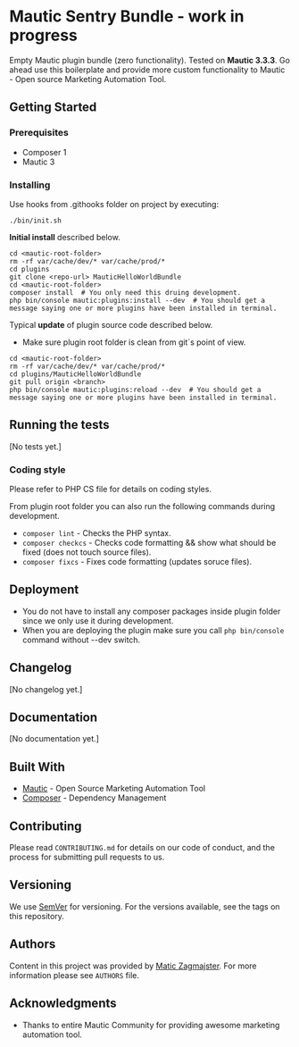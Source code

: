 # Mautic Sentry Bundle - work in progress


Empty Mautic plugin bundle (zero functionality). Tested on **Mautic 3.3.3**. Go ahead use this boilerplate and provide more custom functionality to Mautic - Open source Marketing Automation Tool.

## Getting Started

### Prerequisites

* Composer 1
* Mautic 3


### Installing

Use hooks from .githooks folder on project by executing:

```
./bin/init.sh
```

**Initial install** described below.

```
cd <mautic-root-folder>
rm -rf var/cache/dev/* var/cache/prod/*
cd plugins
git clone <repo-url> MauticHelloWorldBundle
cd <mautic-root-folder>
composer install  # You only need this druing development.
php bin/console mautic:plugins:install --dev  # You should get a message saying one or more plugins have been installed in terminal.
```


Typical **update** of plugin source code described below.

* Make sure plugin root folder is clean from git´s point of view.

```
cd <mautic-root-folder>
rm -rf var/cache/dev/* var/cache/prod/*
cd plugins/MauticHelloWorldBundle
git pull origin <branch>
php bin/console mautic:plugins:reload --dev  # You should get a message saying one or more plugins have been installed in terminal.
```

## Running the tests

[No tests yet.]

### Coding style

Please refer to PHP CS file for details on coding styles.

From plugin root folder you can also run the following commands during development.

* ```composer lint``` - Checks the PHP syntax.
* ```composer checkcs``` - Checks code formatting && show what should be fixed (does not touch source files).
* ```composer fixcs``` - Fixes code formatting (updates soruce files).

## Deployment

* You do not have to install any composer packages inside plugin folder since we only use it during development.
* When you are deploying the plugin make sure you call ```php bin/console``` command without --dev switch.

## Changelog

[No changelog yet.]

## Documentation

[No documentation yet.]

## Built With

* [Mautic](https://github.com/mautic/) - Open Source Marketing Automation Tool
* [Composer](https://getcomposer.org/) - Dependency Management

## Contributing

Please read ```CONTRIBUTING.md``` for details on our code of conduct, and the process for submitting pull requests to us.

## Versioning

We use [SemVer](http://semver.org/) for versioning. For the versions available, see the tags on this repository. 

## Authors

Content in this project was provided by [Matic Zagmajster](http://maticzagmajster.ddns.net/). For more information please see ```AUTHORS``` file.

## Acknowledgments

* Thanks to entire Mautic Community for providing awesome marketing automation tool.



